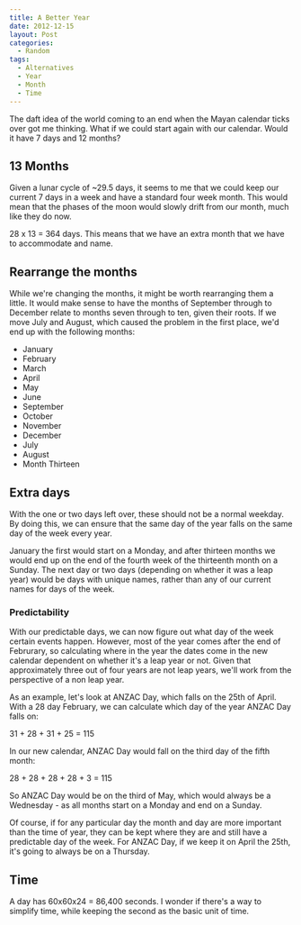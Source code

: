 ```yaml
---
title: A Better Year
date: 2012-12-15
layout: Post
categories:
  - Random
tags:
  - Alternatives
  - Year
  - Month
  - Time
---
```


The daft idea of the world coming to an end when the Mayan calendar ticks over got me thinking. What if we could start again with our calendar. Would it have 7 days and 12 months?

<!-- more -->

## 13 Months

Given a lunar cycle of ~29.5 days, it seems to me that we could keep our current 7 days in a week and have a standard four week month. This would mean that the phases of the moon would slowly drift from our month, much like they do now.

28 x 13 = 364 days. This means that we have an extra month that we have to accommodate and name.

## Rearrange the months

While we're changing the months, it might be worth rearranging them a little. It would make sense to have the months of September through to December relate to months seven through to ten, given their roots. If we move July and August, which caused the problem in the first place, we'd end up with the following months:

- January
- February
- March
- April
- May
- June
- September
- October
- November
- December
- July
- August
- Month Thirteen

## Extra days

With the one or two days left over, these should not be a normal weekday. By doing this, we can ensure that the same day of the year falls on the same day of the week every year.

January the first would start on a Monday, and after thirteen months we would end up on the end of the fourth week of the thirteenth month on a Sunday. The next day or two days (depending on whether it was a leap year) would be days with unique names, rather than any of our current names for days of the week.

### Predictability

With our predictable days, we can now figure out what day of the week certain events happen. However, most of the year comes after the end of Februrary, so calculating where in the year the dates come in the new calendar dependent on whether it's a leap year or not. Given that approximately three out of four years are not leap years, we'll work from the perspective of a non leap year.

As an example, let's look at ANZAC Day, which falls on the 25th of April. With a 28 day February, we can calculate which day of the year ANZAC Day falls on:

31 + 28 + 31 + 25 = 115

In our new calendar, ANZAC Day would fall on the third day of the fifth month:

28 + 28 + 28 + 28 + 3 = 115

So ANZAC Day would be on the third of May, which would always be a Wednesday - as all months start on a Monday and end on a Sunday.

Of course, if for any particular day the month and day are more important than the time of year, they can be kept where they are and still have a predictable day of the week. For ANZAC Day, if we keep it on April the 25th, it's going to always be on a Thursday.

## Time

A day has 60x60x24 = 86,400 seconds. I wonder if there's a way to simplify time, while keeping the second as the basic unit of time.
